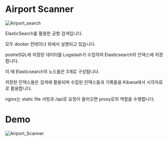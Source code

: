 # Airport Scanner

![Airport_search](https://user-images.githubusercontent.com/58541337/101318363-8d841380-38a3-11eb-8cdb-8298c7c29f2c.jpg)



ElasticSearch를 활용한 공항 검색입니다.


모두 docker 컨테이너 위에서 실행되고 있습니다.


postreSQL에 저장된 데이터를 Logstash가 수집하여 Elasticsearch의 인덱스에 저장합니다. 


이 때 Elasticsearch의 노드들은 3개로 구성됩니다.


저장된 인덱스들은 검색에 활용되며 수집된 인덱스들과 기록들을 Kibana에서 시각자료로 활용합니다.


nginx는 static file 서빙과 /api로 요청이 들어오면 proxy로의 역할을 수행합니다.




# Demo

![Airport_Scanner](https://user-images.githubusercontent.com/58541337/101319942-287ded00-38a6-11eb-9db7-eb6792d70746.gif)
